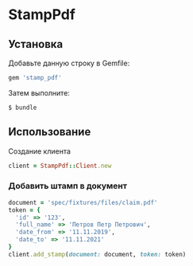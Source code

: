 # StampPdf
## Установка

Добавьте данную строку в Gemfile:

```ruby
gem 'stamp_pdf'
```

Затем выполните:

    $ bundle

## Использование

Создание клиента

```ruby
client = StampPdf::Client.new
```

### Добавить штамп в документ

```ruby
document = 'spec/fixtures/files/claim.pdf'
token = {
  'id' => '123',
  'full_name' => 'Петров Петр Петрович',
  'date_from' => '11.11.2019',
  'date_to' => '11.11.2021'
}
client.add_stamp(document: document, token: token)
```
